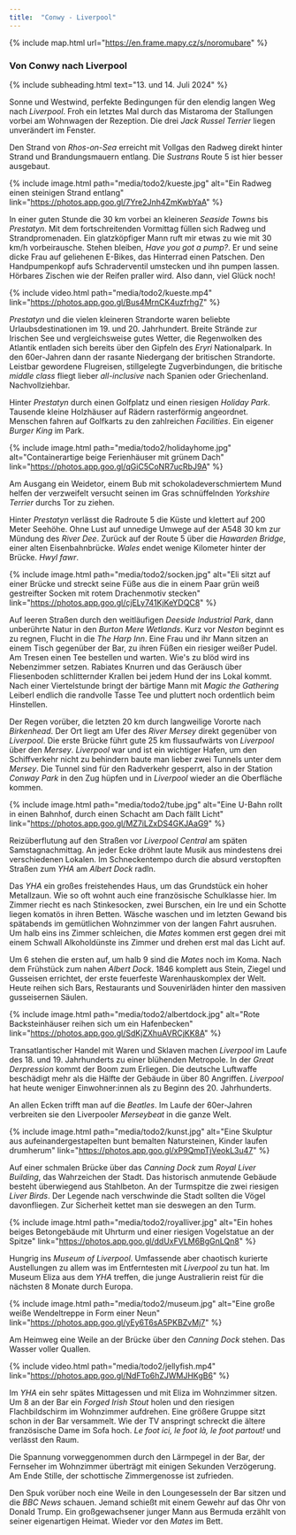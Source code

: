 ```yaml
---
title:  "Conwy - Liverpool"
---
```


{% include map.html url="https://en.frame.mapy.cz/s/noromubare" %}

### Von Conwy nach Liverpool

{% include subheading.html text="13. und 14. Juli 2024" %}

Sonne und Westwind, perfekte Bedingungen für den elendig langen Weg nach *Liverpool*.
Froh ein letztes Mal durch das Mistaroma der Stallungen vorbei am Wohnwagen der Rezeption.
Die drei *Jack Russel Terrier* liegen unverändert im Fenster.

Den Strand von *Rhos-on-Sea* erreicht mit Vollgas den Radweg direkt hinter Strand und Brandungsmauern entlang. 
Die *Sustrans* Route 5 ist hier besser ausgebaut.

{% include image.html path="media/todo2/kueste.jpg" alt="Ein Radweg einen steinigen Strand entlang" link="https://photos.app.goo.gl/7Yre2Jnh4ZmKwbYaA" %}

In einer guten Stunde die 30 km vorbei an kleineren *Seaside Towns* bis *Prestatyn*.
Mit dem fortschreitenden Vormittag füllen sich Radweg und Strandpromenaden.
Ein glatzköpfiger Mann ruft mir etwas zu wie mit 30 km/h vorbeirausche.
Stehen bleiben, *Have you got a pump?*.
Er und seine dicke Frau auf geliehenen E-Bikes, das Hinterrad einen Patschen.
Den Handpumpenkopf aufs Schraderventil umstecken und ihn pumpen lassen.
Hörbares Zischen wie der Reifen praller wird.
Also dann, viel Glück noch!

{% include video.html path="media/todo2/kueste.mp4" link="https://photos.app.goo.gl/Bus4MrnCK4uzfrhg7" %}

*Prestatyn* und die vielen kleineren Strandorte waren beliebte Urlaubsdestinationen im 19. und 20. Jahrhundert.
Breite Strände zur Irischen See und vergleichsweise gutes Wetter, die Regenwolken des Atlantik entladen sich bereits über den Gipfeln des  *Eryri* Nationalpark.
In den 60er-Jahren dann der rasante Niedergang der britischen Strandorte.
Leistbar gewordene Flugreisen, stillgelegte Zugverbindungen, die britische *middle class* fliegt lieber *all-inclusive* nach Spanien oder Griechenland.
Nachvollziehbar.

Hinter *Prestatyn* durch einen Golfplatz und einen riesigen *Holiday Park*.
Tausende kleine Holzhäuser auf Rädern rasterförmig angeordnet.
Menschen fahren auf Golfkarts zu den zahlreichen *Facilities*.
Ein eigener *Burger King* im Park.

{% include image.html path="media/todo2/holidayhome.jpg" alt="Containerartige beige Ferienhäuser mit grünem Dach" link="https://photos.app.goo.gl/qGiC5CoNR7ucRbJ9A" %}

Am Ausgang ein Weidetor, einem Bub mit schokoladeverschmiertem Mund helfen der verzweifelt versucht seinen im Gras schnüffelnden *Yorkshire Terrier* durchs Tor zu ziehen.

Hinter *Prestatyn* verlässt die Radroute 5 die Küste und klettert auf 200 Meter Seehöhe.
Ohne Lust auf unnedige Umwege auf der A548 30 km zur Mündung des *River Dee*.
Zurück auf der Route 5 über die *Hawarden Bridge*, einer alten Eisenbahnbrücke.
*Wales* endet wenige Kilometer hinter der Brücke.
*Hwyl fawr*.

{% include image.html path="media/todo2/socken.jpg" alt="Eli sitzt auf einer Brücke und streckt seine Füße aus die in einem Paar grün weiß gestreifter Socken mit rotem Drachenmotiv stecken" link="https://photos.app.goo.gl/cjELy741KjKeYDQC8" %}

Auf leeren Straßen durch den weitläufigen *Deeside Industrial Park*, dann unberührte Natur in den *Burton Mere Wetlands*.
Kurz vor *Neston* beginnt es zu regnen, Flucht in die *The Harp Inn*.
Eine Frau und ihr Mann sitzen an einem Tisch gegenüber der Bar, zu ihren Füßen ein riesiger weißer Pudel.
Am Tresen einen Tee bestellen und warten.
Wie's zu blöd wird ins Nebenzimmer setzen.
Rabiates Knurren und das Geräusch über Fliesenboden schlitternder Krallen bei jedem Hund der ins Lokal kommt.
Nach einer Viertelstunde bringt der bärtige Mann mit *Magic the Gathering* Leiberl endlich die randvolle Tasse Tee und pluttert noch ordentlich beim Hinstellen.

Der Regen vorüber, die letzten 20 km durch langweilige Vororte nach *Birkenhead*.
Der Ort liegt am Ufer des *River Mersey* direkt gegenüber von *Liverpool*.
Die erste Brücke führt gute 25 km flussaufwärts von *Liverpool* über den *Mersey*.
*Liverpool* war und ist ein wichtiger Hafen, um den Schiffverkehr nicht zu behindern baute man lieber zwei Tunnels unter dem *Mersey*.
Die Tunnel sind für den Radverkehr gesperrt, also in der Station *Conway Park* in den Zug hüpfen und in *Liverpool* wieder an die Oberfläche kommen.

{% include image.html path="media/todo2/tube.jpg" alt="Eine U-Bahn rollt in einen Bahnhof, durch einen Schacht am Dach fällt Licht" link="https://photos.app.goo.gl/MZ7iLZxDS4GKJAaG9" %}

Reizüberflutung auf den Straßen vor *Liverpool Central* am späten Samstagnachmittag.
An jeder Ecke dröhnt laute Musik aus mindestens drei verschiedenen Lokalen.
Im Schneckentempo durch die absurd verstopften Straßen zum *YHA* am *Albert Dock* radln.

Das *YHA* ein großes freistehendes Haus, um das Grundstück ein hoher Metallzaun.
Wie so oft wohnt auch eine französische Schulklasse hier.
Im Zimmer riecht es nach Stinkesocken, zwei Burschen, ein Ire und ein Schotte liegen komatös in ihren Betten.
Wäsche waschen und im letzten Gewand bis spätabends im gemütlichen Wohnzimmer von der langen Fahrt ausruhen.
Um halb eins ins Zimmer schleichen, die *Mates* kommen erst gegen drei mit einem Schwall Alkoholdünste ins Zimmer und drehen erst mal das Licht auf.

Um 6 stehen die ersten auf, um halb 9 sind die *Mates* noch im Koma.
Nach dem Frühstück zum nahen *Albert Dock*.
1846 komplett aus Stein, Ziegel und Gusseisen errichtet, der erste feuerfeste Warenhauskomplex der Welt.
Heute reihen sich Bars, Restaurants und Souvenirläden hinter den massiven gusseisernen Säulen.

{% include image.html path="media/todo2/albertdock.jpg" alt="Rote Backsteinhäuser reihen sich um ein Hafenbecken" link="https://photos.app.goo.gl/SdKjZXhuAVRCjKK8A" %}

Transatlantischer Handel mit Waren und Sklaven machen *Liverpool* im Laufe des 18. und 19. Jahrhunderts zu einer blühenden Metropole.
In der *Great Derpression* kommt der Boom zum Erliegen.
Die deutsche Luftwaffe beschädigt mehr als die Hälfte der Gebäude in über 80 Angriffen.
*Liverpool* hat heute weniger Einwohner:innen als zu Beginn des 20. Jahrhunderts.

An allen Ecken trifft man auf die *Beatles*.
Im Laufe der 60er-Jahren verbreiten sie den Liverpooler *Merseybeat* in die ganze Welt.

{% include image.html path="media/todo2/kunst.jpg" alt="Eine Skulptur aus aufeinandergestapelten bunt bemalten Natursteinen, Kinder laufen drumherum" link="https://photos.app.goo.gl/xP9QmpTjVeokL3u47" %}

Auf einer schmalen Brücke über das *Canning Dock* zum *Royal Liver Building*, das Wahrzeichen der Stadt.
Das historisch anmutende Gebäude besteht überwiegend aus Stahlbeton.
An der Turmspitze die zwei riesigen *Liver Birds*.
Der Legende nach verschwinde die Stadt sollten die Vögel davonfliegen.
Zur Sicherheit kettet man sie deswegen an den Turm. 

{% include image.html path="media/todo2/royalliver.jpg" alt="Ein hohes beiges Betongebäude mit Uhrturm und einer riesigen Vogelstatue an der Spitze" link="https://photos.app.goo.gl/ddUxFVLM6BgGnLQn8" %}

Hungrig ins *Museum of Liverpool*.
Umfassende aber chaotisch kurierte Austellungen zu allem was im Entferntesten mit *Liverpool* zu tun hat.
Im Museum Eliza aus dem *YHA* treffen, die junge Australierin reist für die nächsten 8 Monate durch Europa.

{% include image.html path="media/todo2/museum.jpg" alt="Eine große weiße Wendeltreppe in Form einer Neun" link="https://photos.app.goo.gl/yEy6T6sA5PKBZvMj7" %}

Am Heimweg eine Weile an der Brücke über den *Canning Dock* stehen.
Das Wasser voller Quallen.

{% include video.html path="media/todo2/jellyfish.mp4" link="https://photos.app.goo.gl/NdFTo6hZJWMJHKgB6" %}

Im *YHA* ein sehr spätes Mittagessen und mit Eliza im Wohnzimmer sitzen.
Um 8 an der Bar ein *Forged Irish Stout* holen und den riesigen Flachbildschirm im Wohnzimmer aufdrehen.
Eine größere Gruppe sitzt schon in der Bar versammelt.
Wie der TV anspringt schreckt die ältere französische Dame im Sofa hoch.
*Le foot ici, le foot là, le foot partout!* und verlässt den Raum.

Die Spannung vorweggenommen durch den Lärmpegel in der Bar, der Fernseher im Wohnzimmer überträgt mit einigen Sekunden Verzögerung.
Am Ende Stille, der schottische Zimmergenosse ist zufrieden.

Den Spuk vorüber noch eine Weile in den Loungesesseln der Bar sitzen und die *BBC News* schauen.
Jemand schießt mit einem Gewehr auf das Ohr von Donald Trump.
Ein großgewachsener junger Mann aus Bermuda erzählt von seiner eigenartigen Heimat.
Wieder vor den *Mates* im Bett.